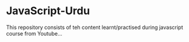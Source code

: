 # JavaScript-Urdu
This repository consists of teh content learnt/practised during javascript course from Youtube...
